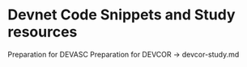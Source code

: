 # Devnet Code Snippets and Study resources

Preparation for DEVASC
Preparation for DEVCOR -> devcor-study.md
